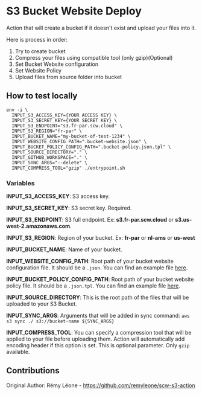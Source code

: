 # S3 Bucket Website Deploy

Action that will create a bucket if it doesn't exist and upload your files into it.

Here is process in order:

1. Try to create bucket
2. Compress your files using compatible tool (only gzip)(Optional)
3. Set Bucket Website configuration
4. Set Website Policy
5. Upload files from source folder into bucket

## How to test locally

```shell
env -i \
  INPUT_S3_ACCESS_KEY={YOUR ACCESS KEY} \
  INPUT_S3_SECRET_KEY={YOUR SECRET KEY} \
  INPUT_S3_ENDPOINT="s3.fr-par.scw.cloud" \ 
  INPUT_S3_REGION="fr-par" \
  INPUT_BUCKET_NAME="my-bucket-of-test-1234" \
  INPUT_WEBSITE_CONFIG_PATH=".bucket-website.json" \
  INPUT_BUCKET_POLICY_CONFIG_PATH=".bucket-policy.json.tpl" \
  INPUT_SOURCE_DIRECTORY="." \
  INPUT_GITHUB_WORKSPACE="." \
  INPUT_SYNC_ARGS="--delete" \
  INPUT_COMPRESS_TOOL="gzip" ./entrypoint.sh
```

### Variables

**INPUT_S3_ACCESS_KEY**: S3 access key.

**INPUT_S3_SECRET_KEY**: S3 secret key. Required.

**INPUT_S3_ENDPOINT**: S3 full endpoint. Ex: **s3.fr-par.scw.cloud** or **s3.us-west-2.amazonaws.com**.

**INPUT_S3_REGION**: Region of your bucket. Ex: **fr-par** or **nl-ams** or **us-west**

**INPUT_BUCKET_NAME**: Name of your bucket.

**INPUT_WEBSITE_CONFIG_PATH**: Root path of your bucket website configuration file. It should be a `.json`. You can find an example file [here](.bucket-website.json).

**INPUT_BUCKET_POLICY_CONFIG_PATH**: Root path of your bucket website policy file. It should be a `.json.tpl`. You can find an example file [here](.bucket-website.json).

**INPUT_SOURCE_DIRECTORY**: This is the root path of the files that will be uploaded to your S3 Bucket.

**INPUT_SYNC_ARGS**: Arguments that will be added in sync command: `aws s3 sync ./ s3://bucket-name ${SYNC_ARGS}`

**INPUT_COMPRESS_TOOL**: You can specify a compression tool that will be applied to your file before uploading them. Action will automatically add encoding header if this option is set. This is optional parameter. Only `gzip` available.

## Contributions

Original Author: Rémy Léone - https://github.com/remyleone/scw-s3-action
